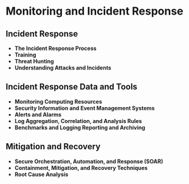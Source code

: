 # Monitoring and Incident Response
## Incident Response
* **The Incident Response Process**
* **Training**
* **Threat Hunting**
* **Understanding Attacks and Incidents**
## Incident Response Data and Tools
* **Monitoring Computing Resources**
* **Security Information and Event Management Systems**
* **Alerts and Alarms**
* **Log Aggregation, Correlation, and Analysis Rules**
* **Benchmarks and Logging Reporting and Archiving**
## Mitigation and Recovery
* **Secure Orchestration, Automation, and Response (SOAR)**
* **Containment, Mitigation, and Recovery Techniques**
* **Root Cause Analysis**
